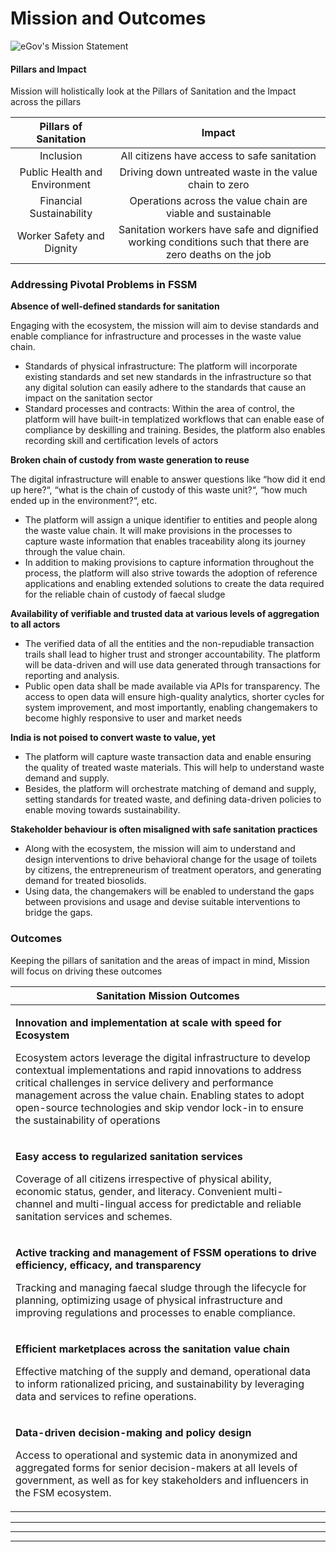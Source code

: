 # Mission and Outcomes

![eGov's Mission Statement](<../../../../.gitbook/assets/Mission Statement v1 (1).png>)

#### Pillars and Impact

Mission will holistically look at the Pillars of Sanitation and the Impact across the pillars

|     Pillars of Sanitation     |                                                  Impact                                                  |
| :---------------------------: | :------------------------------------------------------------------------------------------------------: |
|           Inclusion           |                                All citizens have access to safe sanitation                               |
| Public Health and Environment |                          Driving down untreated waste in the value chain to zero                         |
|    Financial Sustainability   |                       Operations across the value chain are viable and sustainable                       |
|   Worker Safety and Dignity   | Sanitation workers have safe and dignified working conditions such that there are zero deaths on the job |



### Addressing Pivotal Problems in FSSM



**Absence of well-defined standards for sanitation**

Engaging with the ecosystem, the mission will aim to devise standards and enable compliance for infrastructure and processes in the waste value chain. 

* Standards of physical infrastructure: The platform will incorporate existing standards and set new standards in the infrastructure so that any digital solution can easily adhere to the standards that cause an impact on the sanitation sector 
* Standard processes and contracts: Within the area of control, the platform will have built-in templatized workflows that can enable ease of compliance by deskilling and training. Besides, the platform also enables recording skill and certification levels of actors

**Broken chain of custody from waste generation to reuse**

The digital infrastructure will enable to answer questions like “how did it end up here?“, “what is the chain of custody of this waste unit?“, “how much ended up in the environment?“, etc. 

* The platform will assign a unique identifier to entities and people along the waste value chain. It will make provisions in the processes to capture waste information that enables traceability along its journey through the value chain.
* In addition to making provisions to capture information throughout the process, the platform will also strive towards the adoption of reference applications and enabling extended solutions to create the data required for the reliable chain of custody of faecal sludge

**Availability of verifiable and trusted data at various levels of aggregation to all actors**

* The verified data of all the entities and the non-repudiable transaction trails shall lead to higher trust and stronger accountability. The platform will be data-driven and will use data generated through transactions for reporting and analysis.
* Public open data shall be made available via APIs for transparency. The access to open data will ensure high-quality analytics, shorter cycles for system improvement, and most importantly, enabling changemakers to become highly responsive to user and market needs

**India is not poised to convert waste to value, yet**

* The platform will capture waste transaction data and enable ensuring the quality of treated waste materials. This will help to understand waste demand and supply. 
* Besides, the platform will orchestrate matching of demand and supply, setting standards for treated waste, and defining data-driven policies to enable moving towards sustainability.

**Stakeholder behaviour is often misaligned with safe sanitation practices**

* Along with the ecosystem, the mission will aim to understand and design interventions to drive behavioral change for the usage of toilets by citizens, the entrepreneurism of treatment operators, and generating demand for treated biosolids.
* Using data, the changemakers will be enabled to understand the gaps between provisions and usage and devise suitable interventions to bridge the gaps.

### Outcomes

Keeping the pillars of sanitation and the areas of impact in mind, Mission will focus on driving these outcomes

| Sanitation Mission Outcomes                                                                                                                                                                                                                                                                                                                                                                                                                       |
| ------------------------------------------------------------------------------------------------------------------------------------------------------------------------------------------------------------------------------------------------------------------------------------------------------------------------------------------------------------------------------------------------------------------------------------------------- |
| <p><strong>Innovation and implementation at scale with speed for Ecosystem </strong></p><p></p><p>Ecosystem actors leverage the digital infrastructure to develop contextual implementations and rapid innovations to address critical challenges in service delivery and performance management across the value chain. Enabling states to adopt open-source technologies and skip vendor lock-in to ensure the sustainability of operations</p> |
| <p><strong>Easy access to regularized sanitation services </strong></p><p></p><p>Coverage of all citizens irrespective of physical ability, economic status, gender, and literacy. Convenient multi-channel and multi-lingual access for predictable and reliable sanitation services and schemes.</p>                                                                                                                                            |
| <p><strong>Active tracking and management of FSSM operations to drive efficiency, efficacy, and transparency </strong></p><p></p><p>Tracking and managing faecal sludge through the lifecycle for planning, optimizing usage of physical infrastructure and improving regulations and processes to enable compliance.</p>                                                                                                                         |
| <p><strong>Efficient marketplaces across the sanitation value chain </strong></p><p></p><p>Effective matching of the supply and demand, operational data to inform rationalized pricing, and sustainability by leveraging data and services to refine operations.</p>                                                                                                                                                                             |
| <p><strong>Data-driven decision-making and policy design </strong></p><p></p><p>Access to operational and systemic data in anonymized and aggregated forms for senior decision-makers at all levels of government, as well as for key stakeholders and influencers in the FSM ecosystem.</p>                                                                                                                                                      |

****

****

****














